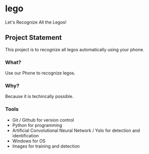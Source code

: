 # lego
Let's Recognize All the Legos!
## Project Statement
This project is to recognize all legos automatically using your phone. 
### What?
Use our Phone to recognize legos.
### Why?
Because it is techincally possible. 
### Tools
- Git / Github for version control
- Python for programming
- Artificial Convolutional Neural Network / Yolo for detection and identification
- Windows for OS
- Images for training and detection
